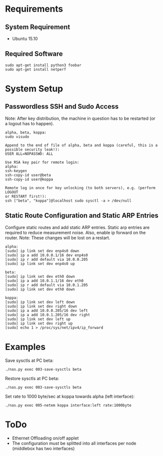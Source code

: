 
# Requirements #

## System Requirement ##

* Ubuntu 15.10

## Required Software ##

```
sudo apt-get install python3 foobar
sudo apt-get install netperf
```

# System Setup #

## Passwordless SSH and Sudo Access ##

Note: After key distribution, the machine in question has to be restarted (or
a logout has to happen).

```
alpha, beta, koppa:
sudo visudo

Append to the end of file of alpha, beta and koppa (careful, this is a
possible security leak!):
USER ALL=NOPASSWD: ALL

Use RSA key pair for remote login:
alpha:
ssh-keygen
ssh-copy-id user@beta
ssh-copy-id user@koppa

Remote log in once for key unlocking (to both servers), e.g. (perform LOGOUT
or RESTART first!):
ssh ["beta", "koppa"]@localhost sudo sysctl -a > /dev/null
```

## Static Route Configuration and Static ARP Entries #

Configure static routes and add static ARP entries. Static
arp entries are required to reduce measurement noise. Also, enable ip forward
on the router.
Note: These changes will be lost on a restart.

```
alpha:
[sudo] ip link set dev enp4s0 down
[sudo] ip a add 10.0.0.1/16 dev enp4s0
[sudo] ip r add default via 10.0.0.205
[sudo] ip link set dev enp4s0 up

beta:
[sudo] ip link set dev eth0 down
[sudo] ip a add 10.0.1.1/16 dev eth0
[sudo] ip r add default via 10.0.1.205
[sudo] ip link set dev eth0 down

koppa:
[sudo] ip link set dev left down
[sudo] ip link set dev right down
[sudo] ip a add 10.0.0.205/16 dev left
[sudo] ip a add 10.0.1.205/16 dev right
[sudo] ip link set dev left up
[sudo] ip link set dev right up
[sudo] echo 1 > /proc/sys/net/ipv4/ip_forward

```

# Examples #


Save sysctls at PC beta:

```
./nas.py exec 003-save-sysctls beta
```


Restore sysctls at PC beta:

```
./nas.py exec 003-save-sysctls beta
```

Set rate to 1000 byte/sec at koppa towards alpha (left interface):

```
./nas.py exec 005-netem koppa interface:left rate:1000byte
```

# ToDo #

* Ethernet Offloading on/off applet
* The configuration must be splitted into all interfaces per node (middlebox has two interfaces)
